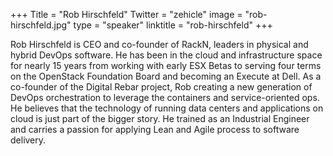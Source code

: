 +++
Title = "Rob Hirschfeld"
Twitter = "zehicle"
image = "rob-hirschfeld.jpg"
type = "speaker"
linktitle = "rob-hirschfeld"
+++

Rob Hirschfeld is CEO and co-founder of RackN, leaders in physical and hybrid DevOps software. He has been in the cloud and infrastructure space for nearly 15 years from working with early ESX Betas to serving four terms on the OpenStack Foundation Board and becoming an Execute at Dell. As a co-founder of the Digital Rebar project, Rob creating a new generation of DevOps orchestration to leverage the containers and service-oriented ops. He believes that the technology of running data centers and applications on cloud is just part of the bigger story. He trained as an Industrial Engineer and carries a passion for applying Lean and Agile process to software delivery.